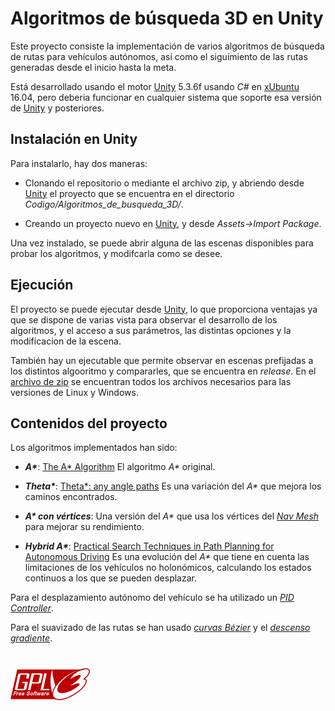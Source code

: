 # Algoritmos de búsqueda 3D en Unity

Este proyecto consiste la implementación de varios algoritmos de búsqueda de rutas para vehículos autónomos, así como el siguimiento de las rutas generadas desde el inicio hasta la meta.

Está desarrollado usando el motor [Unity](https://unity3d.com/es/)  5.3.6f usando *C#* en [xUbuntu](https://xubuntu.org/)  16.04, pero deberia funcionar en cualquier sistema que soporte esa versión de [Unity](https://unity3d.com/es/) y posteriores.

## Instalación en Unity

Para instalarlo, hay dos maneras:

- Clonando el repositorio o mediante el archivo zip, y abriendo desde [Unity](https://unity3d.com/es/) el proyecto que se encuentra en el directorio *Codigo/Algoritmos_de_busqueda_3D/*.

- Creando un proyecto nuevo en [Unity](https://unity3d.com/es/), y desde *Assets->Import Package*.

Una vez instalado, se puede abrir alguna de las escenas disponibles para probar los algoritmos, y modifcarla como se desee. 

## Ejecución

El proyecto se puede ejecutar desde [Unity](https://unity3d.com/es/), lo que proporciona ventajas ya que se dispone de varias vista para observar el desarrollo de los algoritmos, y el acceso a sus parámetros, las distintas opciones y la modificacion de la escena.

También hay un ejecutable que permite observar en escenas prefijadas a los distintos algooritmo y compararles, que se encuentra en *release*. En el [archivo de zip](https://github.com/vpe0001/Algoritmos_de_busqueda_3D-Unity/releases/download/1.0/release10_mystic-chicken.zip) se encuentran todos los archivos necesarios para las versiones de Linux y Windows.

## Contenidos del proyecto

Los algoritmos implementados han sido:

- **_A\*_**: [The A* Algorithm](http://theory.stanford.edu/~amitp/GameProgramming/AStarComparison.html#the-a-star-algorithm) El algoritmo *A\** original.

- **_Theta\*_**: [Theta*: any angle paths](http://aigamedev.com/open/tutorials/theta-star-any-angle-paths/) Es una variación del *A\** que mejora los caminos encontrados.

- **_A\* con vértices_**: Una versión del *A\** que usa los vértices del [*Nav Mesh*](https://docs.unity3d.com/ScriptReference/AI.NavMesh.html) para mejorar su rendimiento.

- **_Hybrid A\*_**: [Practical Search Techniques in Path Planning for Autonomous Driving](https://ai.stanford.edu/~ddolgov/papers/dolgov_gpp_stair08.pdf) Es una evolución del *A\** que tiene en cuenta las limitaciones de los vehículos no holonómicos, calculando los estados continuos a los que se pueden desplazar.

Para el desplazamiento autónomo del vehículo se ha utilizado un [*PID Controller*](https://en.wikipedia.org/wiki/PID_controller).

Para el suavizado de las rutas se han usado [*curvas Bézier*](http://devmag.org.za/2011/04/05/bzier-curves-a-tutorial/) y el [*descenso gradiente*](https://en.wikipedia.org/wiki/Gradient_descent).


# ![Licencia GPLv3](gplv3-127x51.png  "Licencia GPLv3")
